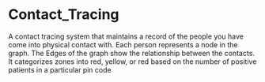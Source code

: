 # Contact_Tracing
A contact tracing system that maintains a record of the people you have come into physical contact with. Each person represents a node in the graph. The Edges of the graph show the relationship between the contacts. It categorizes zones into red, yellow, or red based on the number of positive patients in a particular pin code
